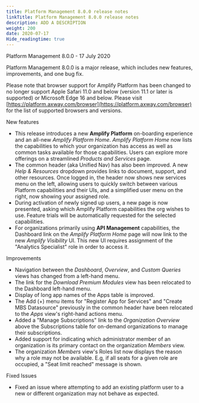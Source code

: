 ```yaml
---
title: Platform Management 8.0.0 release notes
linkTitle: Platform Management 8.0.0 release notes
description: ADD A DESCRIPTION
weight: 200
date: 2020-07-17
Hide_readingtime: true
---
```


Platform Management 8.0.0 - 17 July 2020

Platform Management 8.0.0 is a major release, which includes new features, improvements, and one bug fix.

Please note that browser support for Amplify Platform has been changed to no longer support Apple Safari 11.0 and below (version 11.1 or later is supported) or Microsoft Edge 16 and below. Please visit [https://platform.axway.com/browser](https://platform.axway.com/browser) for the list of supported browsers and versions.

New features

* This release introduces a new **Amplify Platform** on-boarding experience and an all-new __Amplify Platform_ Home_. _Amplify Platform Home_ now lists the capabilities to which your organization has access as well as common tasks available for those capabilities. Users can explore more offerings on a streamlined _Products and Services_ page.
* The common header (aka Unified Nav) has also been improved. A new _Help & Resources_ dropdown provides links to document, support, and other resources. Once logged in, the header now shows new services menu on the left, allowing users to quickly switch between various Platform capabilities and their UIs, and a simplified user menu on the right, now showing your assigned role.
* During activation of newly signed up users, a new page is now presented, asking which Amplify Platform capabilities the org wishes to use. Feature trials will be automatically requested for the selected capabilities.
* For organizations primarily using **API Management** capabilities, the Dashboard link on the _Amplify Platform Home_ page will now link to the new _Amplify Visibility_ UI. This new UI requires assignment of the "Analytics Specialist" role in order to access it.

Improvements

* Navigation between the _Dashboard_, _Overview_, and _Custom Queries_ views has changed from a left-hand menu.
* The link for the _Download Premium Modules_ view has been relocated to the Dashboard left-hand menu.
* Display of long app names of the Apps table is improved.
* The Add (+) menu items for "Register App for Services" and "Create MBS Datasource" previously in the common header have been relocated to the _Apps_ view's right-hand actions menu.
* Added a "Manage Subscriptions" link to the _Organization Overview_ above the Subscriptions table for on-demand organizations to manage their subscriptions.
* Added support for indicating which administrator member of an organization is its primary contact on the organization _Members_ view.
* The organization _Members_ view's Roles list now displays the reason why a role may not be available. E.g, if all seats for a given role are occupied, a "Seat limit reached" message is shown.

Fixed Issues

* Fixed an issue where attempting to add an existing platform user to a new or different organization may not behave as expected.
